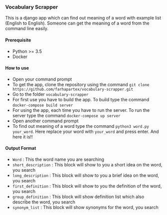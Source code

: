 ### Vocabulary Scrapper
This is a  django app which can find out meaning of a word with example list (English to English). Someone can get the meaning of a word from the command line easily. 

#### Prerequisite
* Python >= 3.5
* Docker

#### How to use

* Open your command prompt
* To get the app, clone the repository using the command `git clone https://github.com/farhapartex/vocabulary-scrapper.git`
* Go to the folder `vocabulary-scrapper`
* For first use you have to build the app. To build type the command `docker-compose build server`
* For using the app, each time you have to run the server. To run the server type the command `docker-compose up server`
* Open another command prompt
* To find out meaning of a word type the command `python3 word.py your_word`. Here replace your word with `your_word` and press enter. And here it is!!

#### Output Format

* `Word` : This the word name you are searching
* `short_description` : This block will show to you a short idea on the word, you search
* `long_description` : This block will show to you a brief idea on the word, you search
* `first_definition` : This block will show to you the definition of the word, you search
* `group_definition` : This block will show definition list which also describe the word, you search
* `synonym_list` : This block will show synonyms for the word, you search